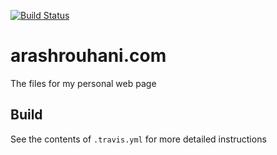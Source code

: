 [![Build Status](https://travis-ci.org/Tarrasch/arashrouhani.com.png)](https://travis-ci.org/Tarrasch/arashrouhani.com)

arashrouhani.com
================

The files for my personal web page

## Build

See the contents of `.travis.yml` for more detailed instructions
